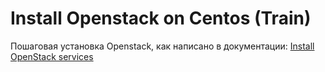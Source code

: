 # Install Openstack on Centos  (Train)
Пошаговая установка Openstack, как написано в документации: [Install OpenStack services](https://docs.openstack.org/install-guide/openstack-services.html)


